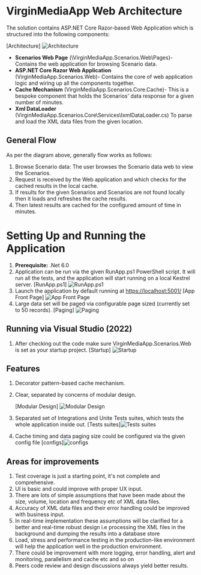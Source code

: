 # VirginMediaApp Web Architecture
 
The solution contains ASP.NET Core Razor-based Web Application which is structured into the following components:
 
[Architecture]
![Architecture](/Diagrams/Architecture.png)
 
* **Scenarios Web Page** (\VirginMediaApp.Scenarios.Web\Pages)- Contains the web application for browsing Scenario data.
* **ASP.NET Core Razor Web Application** (VirginMediaApp.Scenarios.Web)- Contains the core of web application logic and wiring up all the components together.
* **Cache Mechanism** (VirginMediaApp.Scenarios.Core.Cache)- This is a bespoke component that holds the Scenarios' data response for a given number of minutes.
* **Xml DataLoader** (VirginMediaApp.Scenarios.Core\Services\IxmlDataLoader.cs) To parse and load the XML data files from the given location.
 
## General Flow
 
As per the diagram above, generally flow works as follows:
1. Browse Scenario data: The user browses the Scenario data web to view the Scenarios.
2. Request is received by the Web application and which checks for the cached results in the local cache.
3. If results for the given Scenarios and Scenarios are not found locally then it loads and refreshes the cache results.
4. Then latest results are cached for the configured amount of time in minutes.
 
 
#  Setting Up and Running the Application
 
1. **Prerequisite:** .Net 6.0
2. Application can be run via the given RunApp.ps1 PowerShell script.
   It will run all the tests, and the application will start running on a local Kestrel server.
    [RunApp.ps1]
    ![RunApp.ps1](/Diagrams/RunApp-ps1.png)
3. Launch the application by default running at [https://localhost:5001/](https://localhost:5001/)
   [App Front Page]
    ![App Front Page](/Diagrams/AppSPage.png)
4. Large data set will be paged via configurable page sized (currently set to 50 records).
    [Paging]
    ![Paging](/Diagrams/AppSPagePaging.png)

##  Running via Visual Studio (2022)
1. After checking out the code make sure VirginMediaApp.Scenarios.Web is set as your startup project.
    [Startup]
     ![Startup](/Diagrams/Startup.png)

## Features
1. Decorator pattern-based cache mechanism.
2. Clear, separated by concerns of modular design.
 
   [Modular Design]
   ![Modular Design](/Diagrams/ModDesign.png)
3. Separated set of Integrations and Unite Tests suites, which tests the whole application inside out.
    [Tests suites]![Tests suites](/Diagrams/Tests.png) 
4. Cache timing and data paging size could be configured via the given config file
    [configs]![configs](/Diagrams/Configs.png) 
## Areas for improvements
1. Test coverage is just a starting point, it's not complete and comprehensive.
2. UI is basic and could improve with proper UX input.
3. There are lots of simple assumptions that have been made about the size, volume, location and frequency etc of XML data files. 
4. Accuracy of XML data files and their error handling could be improved with business input.
5. In real-time implementation these assumptions will be clarified for a better and real-time robust design i.e processing the XML files in the background and dumping the results into a database store
5. Load, stress and performance testing in the production-like environment will help the application well in the production environment.
6. There could be improvement with more logging, error handling, alert and monitoring, parallelism and cache etc and so on
7. Peers code review and design discussions always yield better results.
